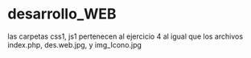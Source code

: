 # desarrollo_WEB
las carpetas css1, js1 pertenecen al ejercicio 4 al igual que los archivos index.php, des.web.jpg, y img_Icono.jpg

